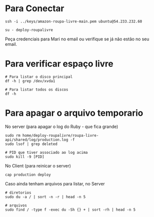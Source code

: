 # Para Conectar #

```
ssh -i ../keys/amazon-roupa-livre-main.pem ubuntu@54.233.232.60
```


```
su - deploy-roupalivre
```

Peça credenciais para Mari no email ou verifique se já não estão no seu email.

# Para verificar espaço livre #

```
# Para listar o disco principal
df -h | grep /dev/xvda1

# Para listar todos os discos
df -h
```

# Para apagar o arquivo temporario #

No server (para apagar o log do Ruby - que fica grande)
```
sudo rm home/deploy-roupalivre/roupa-livre-api/shared/log/production.log -f
sudo lsof | grep deleted

# PID que tiver associado ao log acima
sudo kill -9 [PID]
```

No Client (para reinicar o server)
```
cap production deploy
```

Caso ainda tenham arquivos para listar, no Server
```
# diretorios
sudo du -a / | sort -n -r | head -n 5

# arquivos
sudo find / -type f -exec du -Sh {} + | sort -rh | head -n 5

```
